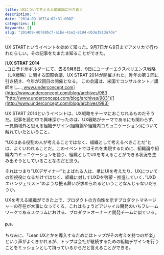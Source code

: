 ```yaml
---
title: UXについて考えると組織論に行き着く
description: ''
date: '2014-09-16T14:02:31.000Z'
categories: []
keywords: []
slug: "201409-40788bc7-a1be-41e2-8194-0b3e3913a7de"
---
```

UX STARTというイベントを始めて知った。9月7日から9日までアメリカで行われたらしい。その記事をたまたま知ることができた。

[**UX STRAT 2014**  
_コロラド州ボルダーにて、去る9月8日、9日にユーザーエクスペリエンス戦略（UX戦略）に関する国際会議、UX STRAT 2014が開催された。昨年の第１回に引き続き、今年が2回目の開催となる。 この会議は、米国でコンサルタント／講師をし…_www.underconcept.com](http://www.underconcept.com/blog/archives/983 "http://www.underconcept.com/blog/archives/983")[](http://www.underconcept.com/blog/archives/983)

UX START 2014というイベントは、UX戦略をテーマにおこなれるものだそうだ。記事を読む中で興味深かったのは、UX戦略がテーマであるにも関わらず、一見領域外と思える組織デザイン(組織論や組織内コミュニケーション)について触れていたということ。

“UXはある役割の人が考えることではなく、組織として考えるべきことだ”とは、よくいわれることだ。このイベントではそれを実現するために、組織論や組織内コミュニケーションを語り、組織としてUXを考えることができる状況を生み出そうとしていることなのだと思う。

それはつまり”UXデザイナー”とよばれる人は、単にUIを考えたり、UXについての監視役になるだけではなく、組織に対してUXDを啓蒙・推進していく、”UXDエバンジェリスト”のような振る舞いが求められるということなんじゃないだろうか。

UXを考える組織ができた上で、プロダクトの方向性を示すプロダクトマネージャーの存在が大事になってくる。これはちょうどアジャイル開発のいちフレームワークであるスクラムにおける、プロダクトオーナーと開発チームに似ている。

#### p.s.

ちなみに、「Lean UXとかを導入するためにはトップがその考えを持つのが楽」という声がよくきかれるが、トップは会社が継続するための組織デザインを行うことをミッションとして持っているからだと答えることができる。